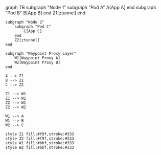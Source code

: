 graph TB
    subgraph "Node 1"
        subgraph "Pod A"
            A[App A]
        end
        subgraph "Pod B"
            B[App B]
        end
        Z1[ztunnel]
    end
    
    subgraph "Node 2"
        subgraph "Pod C"
            C[App C]
        end
        Z2[ztunnel]
    end
    
    subgraph "Waypoint Proxy Layer"
        W1[Waypoint Proxy A]
        W2[Waypoint Proxy B]
    end
    
    A --> Z1
    B --> Z1
    C --> Z2
    
    Z1 --> W1
    Z1 --> W2
    Z2 --> W1
    Z2 --> W2
    
    W1 --> A
    W1 --> B
    W2 --> C
    
    style Z1 fill:#f9f,stroke:#333
    style Z2 fill:#f9f,stroke:#333
    style W1 fill:#bbf,stroke:#333
    style W2 fill:#bbf,stroke:#333